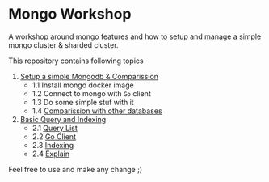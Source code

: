# Mongo Workshop
A workshop around mongo features and how to setup and manage a simple mongo cluster & sharded cluster.

This repository contains following topics

1. [Setup a simple Mongodb & Comparission](./1-setup/)
    - 1.1 Install mongo docker image
    - 1.2 Connect to mongo with `Go` client
    - 1.3 Do some simple stuf with it
    - 1.4 [Comparission with other databases](./1-setup/COMPARISSION.md)
2. [Basic Query and Indexing](./2-query_and_indexing/)
    - 2.1 [Query List](./2-query_and_indexing/QUERY.md)
    - 2.2 [Go Client](./2-query_and_indexing/simple_client.go)
    - 2.3 [Indexing](./2-query_and_indexing/INDEX.md)
    - 2.4 [Explain](./2-query_and_indexing/EXPLAIN.md)

Feel free to use and make any change ;)
